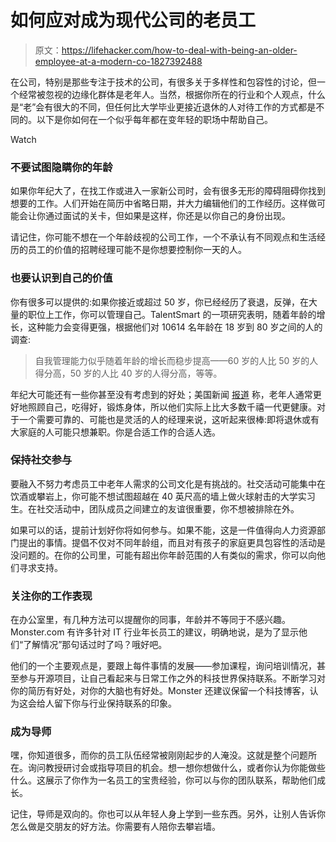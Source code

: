 # 如何应对成为现代公司的老员工

> 原文：<https://lifehacker.com/how-to-deal-with-being-an-older-employee-at-a-modern-co-1827392488>

在公司，特别是那些专注于技术的公司，有很多关于多样性和包容性的讨论，但一个经常被忽视的边缘化群体是老年人。当然，根据你所在的行业和个人观点，什么是“老”会有很大的不同，但任何比大学毕业更接近退休的人对待工作的方式都是不同的。以下是你如何在一个似乎每年都在变年轻的职场中帮助自己。

Watch

### 不要试图隐瞒你的年龄

如果你年纪大了，在找工作或进入一家新公司时，会有很多无形的障碍阻碍你找到想要的工作。人们开始在简历中省略日期，并大力编辑他们的工作经历。这样做可能会让你通过面试的关卡，但如果是这样，你还是以你自己的身份出现。

请记住，你可能不想在一个年龄歧视的公司工作，一个不承认有不同观点和生活经历的员工的价值的招聘经理可能不是你想要控制你一天的人。

### 也要认识到自己的价值

你有很多可以提供的:如果你接近或超过 50 岁，你已经经历了衰退，反弹，在大量的职位上工作，你可以管理自己。TalentSmart 的一项研究表明，随着年龄的增长，这种能力会变得更强，根据他们对 10614 名年龄在 18 岁到 80 岁之间的人的调查:

> 自我管理能力似乎随着年龄的增长而稳步提高——60 岁的人比 50 岁的人得分高，50 岁的人比 40 岁的人得分高，等等。

年纪大可能还有一些你甚至没有考虑到的好处；美国新闻 [报道](https://money.usnews.com/money/careers/articles/2008/11/26/20-ways-older-workers-can-sell-themselves) 称，老年人通常更好地照顾自己，吃得好，锻炼身体，所以他们实际上比大多数千禧一代更健康。对于一个需要可靠的、可能也是灵活的人的经理来说，这听起来很棒:即将退休或有大家庭的人可能只想兼职。你是合适工作的合适人选。

### 保持社交参与

要融入不努力考虑员工中老年人需求的公司文化是有挑战的。社交活动可能集中在饮酒或攀岩上，你可能不想试图超越在 40 英尺高的墙上做火球射击的大学实习生。在社交活动中，团队成员之间建立的友谊很重要，你不想被排除在外。

如果可以的话，提前计划好你将如何参与。如果不能，这是一件值得向人力资源部门提出的事情。提倡不仅对不同年龄组，而且对有孩子的家庭更具包容性的活动是没问题的。在你的公司里，可能有超出你年龄范围的人有类似的需求，你可以向他们寻求支持。

### 关注你的工作表现

在办公室里，有几种方法可以提醒你的同事，年龄并不等同于不感兴趣。Monster.com 有许多针对 IT 行业年长员工的建议，明确地说，是为了显示他们“了解情况”那句话过时了吗？哦好吧。

他们的一个主要观点是，要跟上每件事情的发展——参加课程，询问培训情况，甚至参与开源项目，让自己看起来与日常工作之外的科技世界保持联系。不断学习对你的简历有好处，对你的大脑也有好处。Monster 还建议保留一个科技博客，认为这会给人留下你与行业保持联系的印象。

### 成为导师

嘿，你知道很多，而你的员工队伍经常被刚刚起步的人淹没。这就是整个问题所在。询问教授研讨会或指导项目的机会。想一想你想做什么，或者你认为你能做些什么。这展示了你作为一名员工的宝贵经验，你可以与你的团队联系，帮助他们成长。

记住，导师是双向的。你也可以从年轻人身上学到一些东西。另外，让别人告诉你怎么做是交朋友的好方法。你需要有人陪你去攀岩墙。
